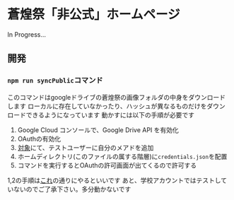 # 蒼煌祭「非公式」ホームページ
In Progress...

## 開発

### `npm run syncPublic`コマンド
このコマンドはgoogleドライブの蒼煌祭の画像フォルダの中身をダウンロードします
ローカルに存在していなかったり、ハッシュが異なるものだけをダウンロードできるようになっています
動かすには以下の手順が必要です

1. Google Cloud コンソールで、Google Drive API を有効化
2. OAuthの有効化
3. [対象](https://console.cloud.google.com/auth/audience)にて、テストユーザーに自分のメアドを追加
4. ホームディレクトリ(このファイルの属する階層)に`credentials.json`を配置
5. コマンドを実行するとOAuthの許可画面が出てくるので許可する

1,2の手順は[これ](https://developers.google.com/workspace/drive/api/quickstart/nodejs?hl=ja)の通りにやるといいです
あと、学校アカウントではテストしていないのでご了承下さい。多分動かないです
